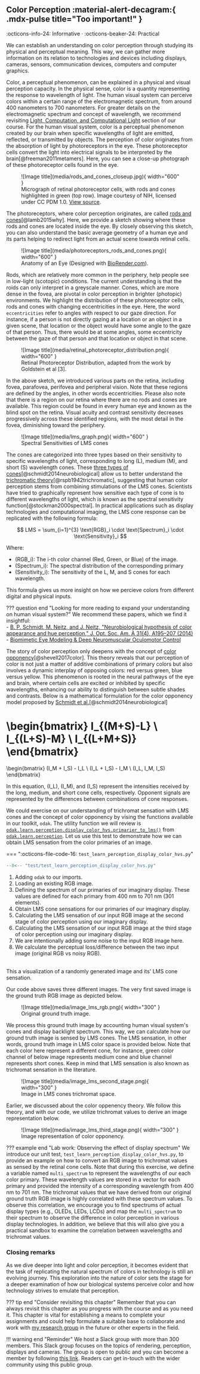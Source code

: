 ## Color Perception :material-alert-decagram:{ .mdx-pulse title="Too important!" }
:octicons-info-24: Informative ·
:octicons-beaker-24: Practical

We can establish an understanding on color perception through studying its physical and perceptual meaning.
This way, we can gather more information on its relation to technologies and devices including displays, cameras, sensors, communication devices, computers and computer graphics.

Color, a perceptual phenomenon, can be explained in a physical and visual perception capacity.
In the physical sense, color is a quantity representing the response to wavelength of light.
The human visual system can perceive colors within a certain range of the electromagnetic spectrum, from around 400 nanometers to 700 nanometers.
For greater details on the electromagnetic spectrum and concept of wavelength, we recommend revisiting [Light, Computation, and Computational Light](computational_light.md) section of our course.
For the human visual system, color is a perceptual phenomenon created by our brain when specific wavelengths of light are emitted, reflected, or transmitted by objects.
The perception of color originates from the absorption of light by photoreceptors in the eye.
These photoreceptor cells convert the light into electrical signals to be interpreted by the brain[@freeman2011metamers].
Here, you can see a close-up photograph of these photoreceptor cells found in the eye.

<figure markdown>
  ![Image title](media/rods_and_cones_closeup.jpg){ width="600" }
  <figcaption>Micrograph of retinal photoreceptor cells, with rods and cones highlighted in green (top row). Image courtesy of NIH, licensed under CC PDM 1.0. <a href="https://www.nih.gov/" target="_blank">View source</a>.</figcaption>
</figure>

The photoreceptors, where color perception originates, are called [rods and cones](https://www.ncbi.nlm.nih.gov/pmc/articles/PMC4763127/)[@lamb2015why]. 
Here, we provide a sketch showing where these rods and cones are located inside the eye.
By closely observing this sketch, you can also understand the basic average geometry of a human eye and its parts helping to redirect light from an actual scene towards retinal cells.

<figure markdown>
  ![Image title](media/photoreceptors_rods_and_cones.png){ width="600" }
  <figcaption>Anatomy of an Eye (Designed with <a href="https://app.biorender.com/citation/6702e9cd8e56383950107e6d" target="_blank">BioRender.com</a>).</figcaption>
</figure>

Rods, which are relatively more common in the periphery, help people see in low-light (scotopic) conditions.
The current understanding is that the roids can only interpret in a greyscale manner.
Cones, which are more dense in the fovea, are pivotal in color perception in brighter (photopic) environments. 
We highlight the distribution of these photoreceptor cells, rods and cones with changing eccentricities in the eye.
Here, the word `eccentricities` refer to angles with respect to our gaze direction.
For instance, if a person is not directly gazing at a location or an object in a given scene, that location or the object would have some angle to the gaze of that person.
Thus, there would be at some angles, some eccentricity between the gaze of that person and that location or object in that scene.

<figure markdown>
  ![Image title](media/retinal_photoreceptor_distribution.png){ width="600" }
  <figcaption>Retinal Photoreceptor Distribution, adapted from the work by Goldstein et al [3].</figcaption>
</figure>

In the above sketch, we introduced various parts on the retina, including fovea, parafovea, perifovea and peripheral vision.
Note that these regions are defined by the angles, in other words eccentricities.
Please also note that there is a region on our retina where there are no rods and cones are available.
This region could be found in every human eye and known as the blind spot on the retina.
Visual acuity and contrast sensitivity decreases progressively across these identified regions, with the most detail in the fovea, diminishing toward the periphery.

<figure markdown>
  ![Image title](media/lms_graph.png){ width="600" }
  <figcaption>Spectral Sensitivities of LMS cones</figcaption>
</figure>

The cones are categorized into three types based on their sensitivity to specific wavelengths of light, corresponding to long (L), medium (M), and short (S) wavelength cones. These [three types of cones](https://opg.optica.org/josaa/fulltext.cfm?uri=josaa-31-4-A195&id=279354)[@schmidt2014neurobiological] allow us to better understand the [trichromatic theory](https://www.jstor.org/stable/82365)[@rspb1942trichromatic], suggesting that human color perception stems from combining stimulations of the LMS cones. Scientists have tried to graphically represent how sensitive each type of cone is to different wavelengths of light, which is known as the spectral sensitivity function[@stockman2000spectral]. In practical applications such as display technologies and computational imaging, the LMS cone response can be replicated with the following formula:


$$
LMS = \sum_{i=1}^{3} \text{RGB}_i \cdot \text{Spectrum}_i \cdot \text{Sensitivity}_i 
$$

Where:

- \(RGB_i\): The i-th color channel (Red, Green, or Blue) of the image.  
- \(Spectrum_i\): The spectral distribution of the corresponding primary 
- \(Sensitivity_i\): The sensitivity of the L, M, and S cones for each wavelength.

This formula gives us more insight on how we percieve colors from different digital and physical inputs.

??? question end "Looking for more reading to expand your understanding on human visual system?"
       We recommend these papers, which we find it insightful:
       <br />- [ B. P. Schmidt, M. Neitz, and J. Neitz, "Neurobiological hypothesis of color appearance and hue perception," J. Opt. Soc. Am. A 31(4), A195–207 (2014)](https://doi.org/10.1364/josaa.31.00a195)
       <br />- [Biomimetic Eye Modeling & Deep Neuromuscular Oculomotor Control](https://www.andrew.cmu.edu/user/aslakshm/pdfs/siggraph19_eye.pdf)


The story of color perception only deepens with the concept of [color opponency](http://dx.doi.org/10.1364/JOSAA.34.001099)[@shevell2017color].
This theory reveals that our perception of color is not just a matter of additive combinations of primary colors but also involves a dynamic interplay of opposing colors: red versus green, blue versus yellow. 
This phenomenon is rooted in the neural pathways of the eye and brain, where certain cells are excited or inhibited by specific wavelengths, enhancing our ability to distinguish between subtle shades and contrasts.
Below is a mathematical formulation for the color opponency model proposed by [Schmidt et al.](https://opg.optica.org/josaa/fulltext.cfm?uri=josaa-31-4-A195&id=279354)[@schmidt2014neurobiological]

\begin{bmatrix}
I_{(M+S)-L} \\
I_{(L+S)-M} \\
I_{(L+M+S)}
\end{bmatrix}
=
\begin{bmatrix}
(I_M + I_S) - I_L \\
(I_L + I_S) - I_M \\
(I_L, I_M, I_S)
\end{bmatrix}

In this equation, \(I_L\), \(I_M\), and \(I_S\) represent the intensities received by the long, medium, and short cone cells, respectively. Opponent signals are represented by the differences between combinations of cone responses.


We could exercise on our understanding of trichromat sensation with LMS cones and the concept of color opponency by vising the functions available in our toolkit, `odak`.
The utility function we will review is [`odak.learn.perception.display_color_hvs.primarier_to_lms()`](https://github.com/kaanaksit/odak/blob/321760f2f2f3e2639301ecb32535cc801f53dd64/odak/learn/perception/color_conversion.py#L292) from [`odak.learn.perception`](../odak/learn_perception.md).
Let us use this test to demonstrate how we can obtain LMS sensation from the color primaries of an image.

=== ":octicons-file-code-16: `test_learn_perception_display_color_hvs.py`"
  ```python 
  --8<-- "test/test_learn_perception_display_color_hvs.py"
  ```

  1. Adding `odak` to our imports.
  2. Loading an existing RGB image.
  3. Defining the spectrum of our primaries of our imaginary display. These values are defined for each primary from 400 nm to 701 nm (301 elements).
  4. Obtain LMS cone sensations for our primaries of our imaginary display.
  5. Calculating the LMS sensation of our input RGB image at the second stage of color perception using our imaginary display.
  6. Calculating the LMS sensation of our input RGB image at the third stage of color perception using our imaginary display.
  7. We are intentionally adding some noise to the input RGB image here.
  8. We calculate the perceptual loss/difference between the two input image (original RGB vs noisy RGB).
  <br />
  This a visualization of a randomly generated image and its' LMS cone sensation.

Our code above saves three different images.
The very first saved image is the ground truth RGB image as depicted below.

<figure markdown>
  ![Image title](media/image_lms_rgb.png){ width="300" }
  <figcaption>Original ground truth image.</figcaption>
</figure>

We process this ground truth image by accounting human visual system's cones and display backlight spectrum.
This way, we can calculate how our ground truth image is sensed by LMS cones.
The LMS sensation, in other words, ground truth image in LMS color space is provided below.
Note that each color here represent a different cone, for instance, green color channel of below image represents medium cone and blue channel represents short cones.
Keep in mind that LMS sensation is also known as trichromat sensation in the literature.

<figure markdown>
  ![Image title](media/image_lms_second_stage.png){ width="300" }
  <figcaption>Image in LMS cones trichromat space.</figcaption>
</figure>

Earlier, we discussed about the color oppenency theory.
We follow this theory, and with our code, we utilize trichromat values to derive an image representation below.

<figure markdown>
  ![Image title](media/image_lms_third_stage.png){ width="300" }
  <figcaption>Image representation of color opponency.</figcaption>
</figure>

??? example end "Lab work: Observing the effect of display spectrum"
    We introduce our unit test, `test_learn_perception_display_color_hvs.py`, to provide an example on how to convert an RGB image to trichromat values as sensed by the retinal cone cells.
    Note that during this exercise, we define a variable named `multi_spectrum` to represent the wavelengths of our each color primary.
    These wavelength values are stored in a vector for each primary and provided the intensity of a corresponding wavelength from 400 nm to 701 nm.
    The trichromat values that we have derived from our original ground truth RGB image is highly correlated with these spectrum values.
    To observe this correlation, we encourage you to find spectrums of actual display types (e.g., OLEDs, LEDs, LCDs) and map the `multi_spectrum` to their spectrum to observe the difference in color perception in various display technologies.
    In addition, we believe that this will also give you a practical sandbox to examine the correlation between wavelengths and trichromat values.
<!--
### Display Realism (What does it mean to be realistic)

When considering the realism of displays, it is important to define what realism entails in the context of color perception. If we were to have a display, disregarding all cost and engineering challenges, just solely built to be "lifelike", what would we need to achieve? 

To answer this question, we would need to be able to apply the complex principles of human color perception and display technologies.

#### Accurate Reproduction of Colors (or at least perceptible): 
The most important characteristic of a realistic display is to accurately reproduce color. Current display technologies combine three color primaries (Red, Green, Blue) in different intensities attempting to recreate large ranges of color called a color space. It is possible to choose different primary colors, or even the number of primaries to represent one's color space, but its efficacy can be expressed by how vast the resulting color space is. The human color gamut is a collection of all visible human lights, and is currently impossible to represent with only three primaries. Because the gamut is continuous and infinite, you would need an infinite amount of primaries to represent all colors.

Fortunately, one promising solution is the use of *metamers*— applying different combinations of wavelengths that produce the same color perception in the human eye. This means two separate colors can elicit the same LMS cone response as each other. This allows displays to recreate a vast range of colors on a limited set of primaries.

[Code](https://gulpinhenry.github.io/PrismaFoveate/optimize_primaries.html) on how to optimize display primaries with a color space


#### Accounting for Photopic vs Scotopic vision
Human perception is extremely context dependent, where we need to adapt to various lighting conditions like low-light (scotopic) and lit (photopic) scenes. Displays must be able to figure out how to preserve the rod and cone functionality under all these different environments.


#### Chromaticity + Brightness
TODO: add some more stuff here

-->


### Closing remarks
As we dive deeper into light and color perception, it becomes evident that the task of replicating the natural spectrum of colors in technology is still an evolving journey.
This exploration into the nature of color sets the stage for a deeper examination of how our biological systems perceive color and how technology strives to emulate that perception.


??? tip end "Consider revisiting this chapter"
    Remember that you can always revisit this chapter as you progress with the course and as you need it.
    This chapter is vital for establishing a means to complete your assignments and could help formulate a suitable base to collaborate and work with [my research group](https://complightlab.com) in the future or other experts in the field.

!!! warning end "Reminder"
    We host a Slack group with more than 300 members.
    This Slack group focuses on the topics of rendering, perception, displays and cameras.
    The group is open to public and you can become a member by following [this link](https://complightlab.com/outreach/).
    Readers can get in-touch with the wider community using this public group.
